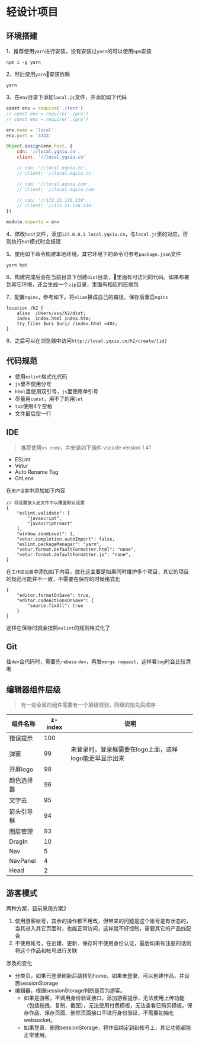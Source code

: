 # 轻设计项目

## 环境搭建
1、推荐使用`yarn`进行安装，没有安装过`yarn`的可以使用`npm`安装

```
npm i -g yarn
```

2、然后使用`yarn`安装依赖

```
yarn
```

3、在`env`目录下添加`local.js`文件，并添加如下代码

```javascript
const env = require('./test')
// const env = require('./pre')
// const env = require('./pro')

env.name = 'local'
env.port = '3333'

Object.assign(env.host, {
    cdn: '//local.yqxiu.cn',
    client: '//local.yqxiu.cn'

    // cdn: '//local.eqxiu.cc',
    // client: '//local.eqxiu.cc'

    // cdn: '//local.eqxiu.com',
    // client: '//local.eqxiu.com'

    // cdn: '//172.21.126.130',
    // client: '//172.21.126.130'
})

module.exports = env
```

4、修改`host`文件，添加`127.0.0.1 local.yqxiu.cn`，与`local.js`里的对应，否则执行`hot`模式时会报错

5、使用如下命令构建本地环境，其它环境下的命令可参考`package.json`文件

```
yarn hot
```

6、构建完成后会在当前目录下创建`dist`目录，里面有可访问的代码。如果布署到其它环境，还会生成一个`zip`目录，里面有相应的压缩包

7、配置`nginx`，参考如下。将`alias`换成自己的路径，保存后重启`nginx`

```
location /h2 {
    alias  /Users/xxx/h2/dist;
    index  index.html index.htm;
    try_files $uri $uri/ /index.html =404;
}
```

8、之后可以在浏览器中访问`http://local.yqxiu.cn/h2/create/[id]`

## 代码规范

* 使用`eslint`格式化代码
* `js`里不使用分号
* `html`里使用双引号，`js`里使用单引号
* 尽量用`const`，用不了的用`let`
* `tab`使用4个空格
* 文件最后空一行

## IDE

> 推荐使用`vs code`，并安装如下插件 vscode version 1.41

* ESLint
* Vetur
* Auto Rename Tag
* GitLens

在`用户设置`中添加如下内容

```
// 将设置放入此文件中以覆盖默认设置
{
    "eslint.validate": [
        "javascript",
        "javascriptreact"
    ],
    "window.zoomLevel": 1,
    "vetur.completion.autoImport": false,
    "eslint.packageManager": "yarn",
    "vetur.format.defaultFormatter.html": "none",
    "vetur.format.defaultFormatter.js": "none",
}
```

在`工作区设置`中添加如下内容，放在这主要是如果同时维护多个项目，其它的项目的规范可能并不一致，不需要在保存的时候格式化

```
{
    "editor.formatOnSave": true,
    "editor.codeActionsOnSave": {
        "source.fixAll": true
    }
}
```

这样在保存时就会按照`eslint`的规则格式化了

## Git

往`dev`合代码时，需要先`rebase` `dev`，再发`merge request`，这样看`log`时会比较清晰

## 编辑器组件层级

> 有一些全局的组件需要有一个层级规划，同级的按先后顺序

组件名称 | z-index | 说明
--- | --- | ---
错误提示 | 100
弹窗 | 99 | 未登录时，登录框需要在logo上面，这样logo能更早显示出来
开屏logo | 98
颜色选择器 | 96
文字云 | 95
箭头引导框 | 94
图层管理 | 93
DragIn | 10
Nav | 5
NavPanel | 4
Head | 2

## 游客模式

两种方案，目前采用方案2

1. 使用游客帐号，其余的操作都不用改，但带来的问题是这个帐号是有状态的，当其进入其它页面时，也能正常访问，这样就不好控制，需要其它的产品线配合
2. 不使用帐号，在创建、更新、保存时不使用身份认证，最后如果有注册的话则将这个作品和帐号进行关联

涉及的变化

* 分类页，如果已登录刷新后跳转到home，如果未登录，可以创建作品，并设置sessionStorage
* 编辑器，根据sessionStorage判断是否为游客。
    * 如果是游客，不调用身份验证接口，添加游客提示，无法使用上传功能（包括拖拽、复制、截图），无法使用付费模板，无法查看已购买模板，保存作品、保存页面、删除页面接口不进行身份验证，不需要初始化websocket。
    * 如果登录，删除sessionStorage，将作品绑定到新帐号上，其它功能都能正常使用。
